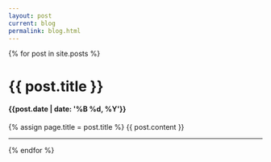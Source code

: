 ```yaml
---
layout: post
current: blog
permalink: blog.html
---
```


{% for post in site.posts  %}
<h1>{{ post.title }}</h1>
<h4>{{post.date | date: '%B %d, %Y'}}</h4>
{% assign page.title = post.title %}
{{ post.content }}
<hr>
{% endfor %}
